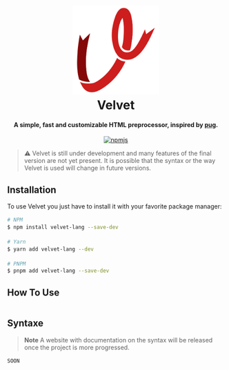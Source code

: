 <h1 align="center">
  <br>
  <a href="http://www.amitmerchant.com/electron-markdownify"><img src="https://raw.githubusercontent.com/antharuu/Velvet/master/public/logo.png" alt="Markdownify" width="200"></a>
  <br>
  Velvet
  <br>
</h1>

<h4 align="center">A simple, fast and customizable HTML preprocessor, 
 inspired by <a href="https://pugjs.org/api/getting-started.html" target="_blank">pug</a>.</h4>

<p align="center">
  <a href="https://badge.fury.io/js/velvet-lang">
    <img src="https://badge.fury.io/js/velvet-lang.svg"
         alt="npmjs">
  </a>
</p>

> ⚠️ Velvet is still under development and many features of the final version are not yet present. It is possible that the syntax or the way Velvet is used will change in future versions.

## Installation

To use Velvet you just have to install it with your favorite package manager:

```bash
# NPM
$ npm install velvet-lang --save-dev

# Yarn
$ yarn add velvet-lang --dev

# PNPM
$ pnpm add velvet-lang --save-dev
```

## How To Use

```js

```

## Syntaxe

> **Note**
> A website with documentation on the syntax will be released once the project is more progressed.

```pug
SOON
```
